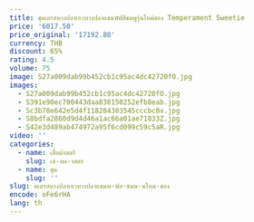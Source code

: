 ```yaml
---
title: ชุดเดรสหางปลาเอวหางปลาแขนพัฟสีชมพูรุ่นใหม่ของ Temperament Sweetie
price: '6017.50'
price_original: '17192.88'
currency: THB
discount: 65%
rating: 4.5
volume: 75
image: S27a009dab99b452cb1c95ac4dc42720fO.jpg
images:
  - S27a009dab99b452cb1c95ac4dc42720fO.jpg
  - S391e90ec700443daa038150252efb8eab.jpg
  - Sc3b78e642e5d4f118284303545cccbc0x.jpg
  - S8bdfa2860d9d4d46a1ac66a01ae71033Z.jpg
  - S42e3d489ab474972a95f6cd099c59c5aR.jpg
video: ''
categories:
  - name: เสื้อผ้าสตรี
    slug: เส-อผ-าสตร
  - name: ชุด
    slug: ''
slug: ดเดรสหางปลาเอวหางปลาแขนพ-ฟส-ชมพ-นใหม-ของ
encode: oFe6rHA
lang: th
---
```

  